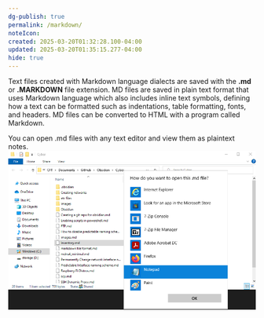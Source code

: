 ```yaml
---
dg-publish: true
permalink: /markdown/
noteIcon: 
created: 2025-03-20T01:32:28.100-04:00
updated: 2025-03-20T01:35:15.277-04:00
hide: true
---
```


Text files created with Markdown language dialects are saved with  the **.md** or **.MARKDOWN** file extension. MD files are saved in plain text format that uses Markdown language which also includes inline text symbols, defining how a text can be formatted such as indentations, table formatting, fonts, and headers.  MD files can be converted to HTML with a program called Markdown.

You can open .md files with any text editor and view them as plaintext notes. 
![Pasted image 20221111164130.png](/src/site/img/Pasted%20image%2020221111164130.png)